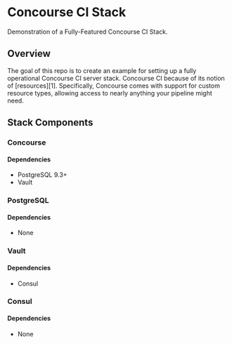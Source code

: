 # Concourse CI Stack

Demonstration of a Fully-Featured Concourse CI Stack.

## Overview

The goal of this repo is to create an example for setting up a fully operational Concourse CI server stack. Concourse CI because of its notion of [resources][1]. Specifically, Concourse comes with support for custom resource types, allowing access to nearly anything your pipeline might need.

## Stack Components

### Concourse

#### Dependencies

 * PostgreSQL 9.3+
 * Vault

### PostgreSQL

#### Dependencies

 * None

### Vault

#### Dependencies

 * Consul

### Consul

#### Dependencies

 * None
